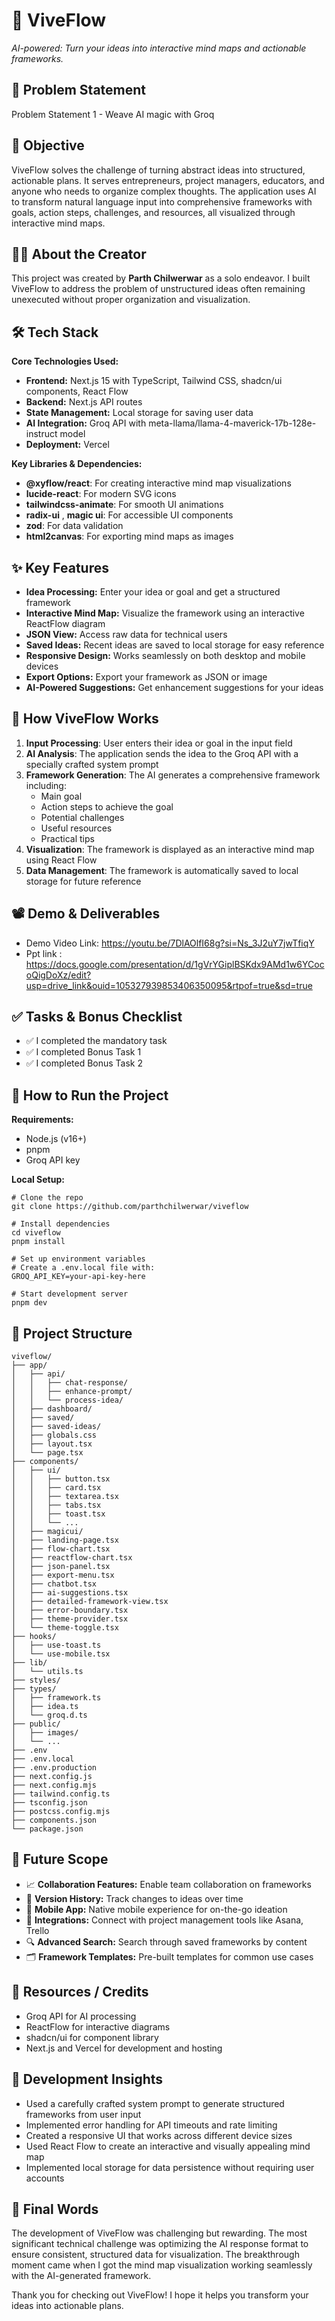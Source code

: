 # 🚀 ViveFlow
*AI-powered: Turn your ideas into interactive mind maps and actionable frameworks.*

## 📌 Problem Statement
Problem Statement 1 - Weave AI magic with Groq

## 🎯 Objective
ViveFlow solves the challenge of turning abstract ideas into structured, actionable plans. It serves entrepreneurs, project managers, educators, and anyone who needs to organize complex thoughts. The application uses AI to transform natural language input into comprehensive frameworks with goals, action steps, challenges, and resources, all visualized through interactive mind maps.

## 👨‍💻 About the Creator
This project was created by **Parth Chilwerwar** as a solo endeavor. I built ViveFlow to address the problem of unstructured ideas often remaining unexecuted without proper organization and visualization.

## 🛠️ Tech Stack
**Core Technologies Used:**
- **Frontend:** Next.js 15 with TypeScript, Tailwind CSS, shadcn/ui components, React Flow
- **Backend:** Next.js API routes
- **State Management:** Local storage for saving user data
- **AI Integration:** Groq API with meta-llama/llama-4-maverick-17b-128e-instruct model
- **Deployment:** Vercel

**Key Libraries & Dependencies:**
- **@xyflow/react**: For creating interactive mind map visualizations
- **lucide-react**: For modern SVG icons
- **tailwindcss-animate**: For smooth UI animations
- **radix-ui** , **magic ui**: For accessible UI components
- **zod**: For data validation
- **html2canvas**: For exporting mind maps as images

## ✨ Key Features
- **Idea Processing:** Enter your idea or goal and get a structured framework
- **Interactive Mind Map:** Visualize the framework using an interactive ReactFlow diagram
- **JSON View:** Access raw data for technical users
- **Saved Ideas:** Recent ideas are saved to local storage for easy reference
- **Responsive Design:** Works seamlessly on both desktop and mobile devices
- **Export Options:** Export your framework as JSON or image
- **AI-Powered Suggestions:** Get enhancement suggestions for your ideas

## 🧠 How ViveFlow Works
1. **Input Processing**: User enters their idea or goal in the input field
2. **AI Analysis**: The application sends the idea to the Groq API with a specially crafted system prompt
3. **Framework Generation**: The AI generates a comprehensive framework including:
   - Main goal
   - Action steps to achieve the goal
   - Potential challenges
   - Useful resources
   - Practical tips
4. **Visualization**: The framework is displayed as an interactive mind map using React Flow
5. **Data Management**: The framework is automatically saved to local storage for future reference

## 📽️ Demo & Deliverables
- Demo Video Link: https://youtu.be/7DlAOlfI68g?si=Ns_3J2uY7jwTfiqY
- Ppt link : https://docs.google.com/presentation/d/1gVrYGiplBSKdx9AMd1w6YCocoQigDoXz/edit?usp=drive_link&ouid=105327939853406350095&rtpof=true&sd=true

## ✅ Tasks & Bonus Checklist
- ✅ I completed the mandatory task
- ✅ I completed Bonus Task 1
- ✅ I completed Bonus Task 2

## 🧪 How to Run the Project
**Requirements:**
- Node.js (v16+)
- pnpm
- Groq API key

**Local Setup:**
```
# Clone the repo
git clone https://github.com/parthchilwerwar/viveflow

# Install dependencies
cd viveflow
pnpm install

# Set up environment variables
# Create a .env.local file with:
GROQ_API_KEY=your-api-key-here

# Start development server
pnpm dev
```

## 📂 Project Structure
```
viveflow/
├── app/
│   ├── api/
│   │   ├── chat-response/
│   │   ├── enhance-prompt/
│   │   └── process-idea/
│   ├── dashboard/
│   ├── saved/
│   ├── saved-ideas/
│   ├── globals.css
│   ├── layout.tsx
│   └── page.tsx
├── components/
│   ├── ui/
│   │   ├── button.tsx
│   │   ├── card.tsx
│   │   ├── textarea.tsx
│   │   ├── tabs.tsx
│   │   ├── toast.tsx
│   │   └── ...
│   ├── magicui/
│   ├── landing-page.tsx
│   ├── flow-chart.tsx
│   ├── reactflow-chart.tsx
│   ├── json-panel.tsx
│   ├── export-menu.tsx
│   ├── chatbot.tsx
│   ├── ai-suggestions.tsx
│   ├── detailed-framework-view.tsx
│   ├── error-boundary.tsx
│   ├── theme-provider.tsx
│   └── theme-toggle.tsx
├── hooks/
│   ├── use-toast.ts
│   └── use-mobile.tsx
├── lib/
│   └── utils.ts
├── styles/
├── types/
│   ├── framework.ts
│   ├── idea.ts
│   └── groq.d.ts
├── public/
│   ├── images/
│   └── ...
├── .env
├── .env.local
├── .env.production
├── next.config.js
├── next.config.mjs
├── tailwind.config.ts
├── tsconfig.json
├── postcss.config.mjs
├── components.json
└── package.json
```

## 🧬 Future Scope
- 📈 **Collaboration Features:** Enable team collaboration on frameworks
- 🔄 **Version History:** Track changes to ideas over time
- 📱 **Mobile App:** Native mobile experience for on-the-go ideation
- 🔌 **Integrations:** Connect with project management tools like Asana, Trello
- 🔍 **Advanced Search:** Search through saved frameworks by content
- 🗂️ **Framework Templates:** Pre-built templates for common use cases

## 📎 Resources / Credits
- Groq API for AI processing
- ReactFlow for interactive diagrams
- shadcn/ui for component library
- Next.js and Vercel for development and hosting

## 📝 Development Insights
- Used a carefully crafted system prompt to generate structured frameworks from user input
- Implemented error handling for API timeouts and rate limiting
- Created a responsive UI that works across different device sizes
- Used React Flow to create an interactive and visually appealing mind map
- Implemented local storage for data persistence without requiring user accounts

## 🏁 Final Words
The development of ViveFlow was challenging but rewarding. The most significant technical challenge was optimizing the AI response format to ensure consistent, structured data for visualization. The breakthrough moment came when I got the mind map visualization working seamlessly with the AI-generated framework.

Thank you for checking out ViveFlow! I hope it helps you transform your ideas into actionable plans.
